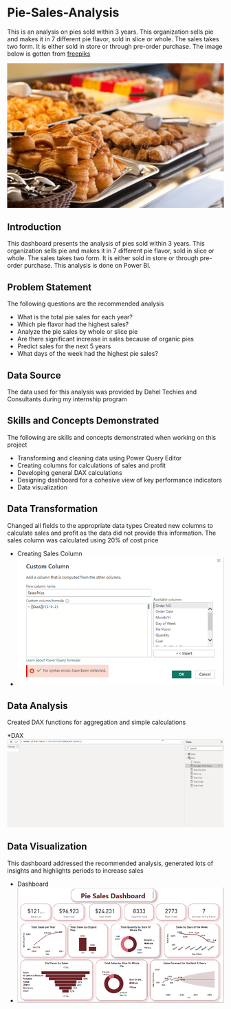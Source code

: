 # Pie-Sales-Analysis
This is an analysis on pies sold within 3 years. This organization sells pie and makes it in 7 different pie flavor, sold in slice or whole. The sales takes two form. It is either sold in store or through pre-order purchase. The image below is gotten from [freepiks](https://www.freepik.com/free-photo/pastry-buffet_1239138.htm#query=meat%20pie%20sales&position=8&from_view=search&track=ais&uuid=c730eaa8-333f-427c-9be2-27027af735e9)

![](pastry-buffet.jpg)

## Introduction
This dashboard presents the analysis of pies sold within 3 years. This organization sells pie and makes it in 7 different pie flavor, sold in slice or whole. The sales takes two form. It is either sold in store or through pre-order purchase. This analysis is done on Power BI.

## Problem Statement
The following questions are the recommended analysis
* What is the total pie sales for each year?
* Which pie flavor had the highest sales?
* Analyze the pie sales by whole or slice pie
* Are there significant increase in sales because of organic pies
* Predict sales for the next 5 years
* What days of the week had the highest pie sales?

## Data Source
The data used for this analysis was provided by Dahel Techies and Consultants during my internship program

## Skills and Concepts Demonstrated
The following are skills and concepts demonstrated when working on this project
* Transforming and cleaning data using Power Query Editor
* Creating columns for calculations of sales and profit
* Developing general DAX calculations
* Designing dashboard for a cohesive view of key performance indicators
* Data visualization

## Data Transformation
Changed all fields to the appropriate data types
Created new columns to calculate sales and profit as the data did not provide this information. The sales column was calculated using 20% of cost price

* Creating Sales Column
* ![](PieSales.PNG)

## Data Analysis
Created DAX functions for aggregation and simple calculations

*DAX
![](PieDAX.PNG)

## Data Visualization
This dashboard addressed the recommended analysis, generated lots of insights and highlights periods to increase sales

* Dashboard
* ![](PieDashboard.PNG)

